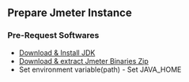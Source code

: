 ## Prepare Jmeter Instance

### Pre-Request Softwares
* [Download & Install JDK](https://www.oracle.com/java/technologies/javase/jdk11-archive-downloads.html)
* [Download & extract Jmeter Binaries Zip](https://jmeter.apache.org/download_jmeter.cgi)
* Set environment variable(path) -  Set JAVA_HOME